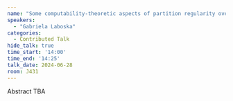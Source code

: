 ```yaml
---
name: "Some computability-theoretic aspects of partition regularity over rings"
speakers:
  - "Gabriela Laboska"
categories:
  - Contributed Talk
hide_talk: true
time_start: '14:00'
time_end: '14:25'
talk_date: 2024-06-28
room: J431
---
```


Abstract TBA
